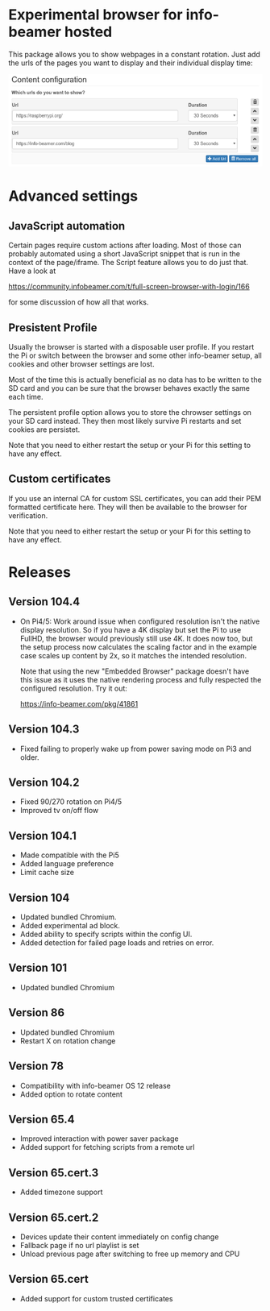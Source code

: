 # Experimental browser for info-beamer hosted

This package allows you to show webpages in a constant rotation.
Just add the urls of the pages you want to display and their individual
display time:

![url list](doc-url-list.png)

# Advanced settings

## JavaScript automation

Certain pages require custom actions after loading. Most of those can
probably automated using a short JavaScript snippet that is run in the
context of the page/iframe. The Script feature allows you to do just
that. Have a look at 

https://community.infobeamer.com/t/full-screen-browser-with-login/166

for some discussion of how all that works.

## Presistent Profile

Usually the browser is started with a disposable user profile. If
you restart the Pi or switch between the browser and some other
info-beamer setup, all cookies and other browser settings are lost.

Most of the time this is actually  beneficial as no data has to be
written to the SD card and you can be sure that the browser behaves
exactly the same each time.

The persistent profile option allows you to store the chrowser
settings on your SD card instead. They then most likely survive
Pi restarts and set cookies are persistet. 

Note that you need to either restart the setup or your Pi for this
setting to have any effect.

## Custom certificates

If you use an internal CA for custom SSL certificates, you can
add their PEM formatted certificate here. They will then be
available to the browser for verification.

Note that you need to either restart the setup or your Pi for this
setting to have any effect.

# Releases

## Version 104.4

 * On Pi4/5: Work around issue when configured resolution isn't the
   native display resolution. So if you have a 4K display but set the
   Pi to use FullHD, the browser would previously still use 4K. It
   does now too, but the setup process now calculates the scaling
   factor and in the example case scales up content by 2x, so it
   matches the intended resolution.

   Note that using the new "Embedded Browser" package doesn't have
   this issue as it uses the native rendering process and fully
   respected the configured resolution. Try it out:

   https://info-beamer.com/pkg/41861

## Version 104.3

 * Fixed failing to properly wake up from power saving mode on Pi3 and older.

## Version 104.2

 * Fixed 90/270 rotation on Pi4/5
 * Improved tv on/off flow

## Version 104.1

 * Made compatible with the Pi5
 * Added language preference
 * Limit cache size

## Version 104

 * Updated bundled Chromium.
 * Added experimental ad block.
 * Added ability to specify scripts within the config UI.
 * Added detection for failed page loads and retries on error.

## Version 101

 * Updated bundled Chromium

## Version 86

 * Updated bundled Chromium
 * Restart X on rotation change

## Version 78

 * Compatibility with info-beamer OS 12 release
 * Added option to rotate content

## Version 65.4 

 * Improved interaction with power saver package
 * Added support for fetching scripts from a remote url

## Version 65.cert.3

 * Added timezone support

## Version 65.cert.2

 * Devices update their content immediately on config change
 * Fallback page if no url playlist is set
 * Unload previous page after switching to free up memory and CPU

## Version 65.cert

 * Added support for custom trusted certificates
